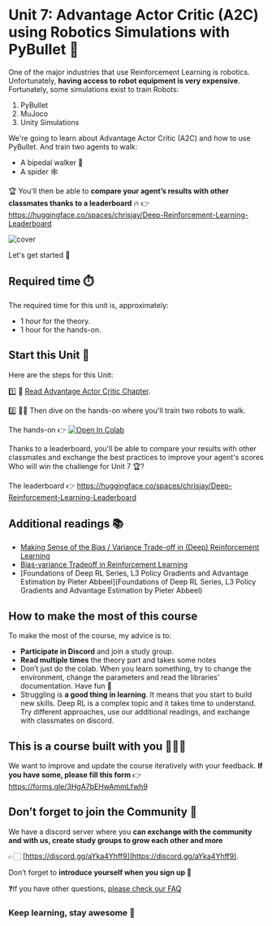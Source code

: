 # Unit 7: Advantage Actor Critic (A2C) using Robotics Simulations with PyBullet 🤖

One of the major industries that use Reinforcement Learning is robotics. Unfortunately, **having access to robot equipment is very expensive**. Fortunately, some simulations exist to train Robots:
1. PyBullet
2. MuJoco
3. Unity Simulations

We're going to learn about Advantage Actor Critic (A2C) and how to use PyBullet. And train two agents to walk:
- A bipedal walker 🦿
- A spider 🕸️

🏆 You'll then be able to **compare your agent’s results with other classmates thanks to a leaderboard** 🔥 👉 https://huggingface.co/spaces/chrisjay/Deep-Reinforcement-Learning-Leaderboard

![cover](https://github.com/huggingface/deep-rl-class/blob/main/unit7/assets/img/pybullet-envs.gif?raw=true)

Let's get started 🥳

## Required time ⏱️
The required time for this unit is, approximately:
- 1 hour for the theory.
- 1 hour for the hands-on.

## Start this Unit 🚀
Here are the steps for this Unit:

1️⃣ 📖 [Read Advantage Actor Critic Chapter](https://huggingface.co/blog/deep-rl-a2c).

2️⃣ 👩‍💻 Then dive on the hands-on where you'll train two robots to walk.

The hands-on 👉 [![Open In Colab](https://colab.research.google.com/assets/colab-badge.svg)](https://colab.research.google.com/github/huggingface/deep-rl-class/blob/main/unit7/unit7.ipynb)

Thanks to a leaderboard, you'll be able to compare your results with other classmates and exchange the best practices to improve your agent's scores Who will win the challenge for Unit 7 🏆?

The leaderboard 👉 https://huggingface.co/spaces/chrisjay/Deep-Reinforcement-Learning-Leaderboard

## Additional readings 📚
- [Making Sense of the Bias / Variance Trade-off in (Deep) Reinforcement Learning](https://blog.mlreview.com/making-sense-of-the-bias-variance-trade-off-in-deep-reinforcement-learning-79cf1e83d565) 
- [Bias-variance Tradeoff in Reinforcement Learning](https://www.endtoend.ai/blog/bias-variance-tradeoff-in-reinforcement-learning/)
- [Foundations of Deep RL Series, L3 Policy Gradients and Advantage Estimation by Pieter Abbeel](Foundations of Deep RL Series, L3 Policy Gradients and Advantage Estimation by Pieter Abbeel)

## How to make the most of this course

To make the most of the course, my advice is to:

- **Participate in Discord** and join a study group.
- **Read multiple times** the theory part and takes some notes
- Don’t just do the colab. When you learn something, try to change the environment, change the parameters and read the libraries' documentation. Have fun 🥳
- Struggling is **a good thing in learning**. It means that you start to build new skills. Deep RL is a complex topic and it takes time to understand. Try different approaches, use our additional readings, and exchange with classmates on discord.

## This is a course built with you 👷🏿‍♀️

We want to improve and update the course iteratively with your feedback. **If you have some, please fill this form** 👉 https://forms.gle/3HgA7bEHwAmmLfwh9

## Don’t forget to join the Community 📢

We have a discord server where you **can exchange with the community and with us, create study groups to grow each other and more** 

👉🏻 [https://discord.gg/aYka4Yhff9](https://discord.gg/aYka4Yhff9).

Don’t forget to **introduce yourself when you sign up 🤗**

❓If you have other questions, [please check our FAQ](https://github.com/huggingface/deep-rl-class#faq)

### Keep learning, stay awesome 🤗
